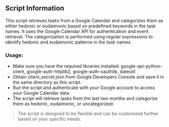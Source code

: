 ## Script Information

This script retrieves tasks from a Google Calendar and categorizes them as either hedonic or eudaimonic based on predefined keywords in the task names. It uses the Google Calendar API for authentication and event retrieval. The categorization is performed using regular expressions to identify hedonic and eudaimonic patterns in the task names.

### Usage:
- Make sure you have the required libraries installed: google-api-python-client, google-auth-httplib2, google-auth-oauthlib, dateutil
- Obtain client_secret.json from Google Developers Console and save it in the same directory as this script.
- Run the script and authenticate with your Google account to access your Google Calendar data.
- The script will retrieve tasks from the last two months and categorize them as hedonic, eudaimonic, or uncategorized.

> The script is designed to be flexible and can be customized further based on your specific needs.
